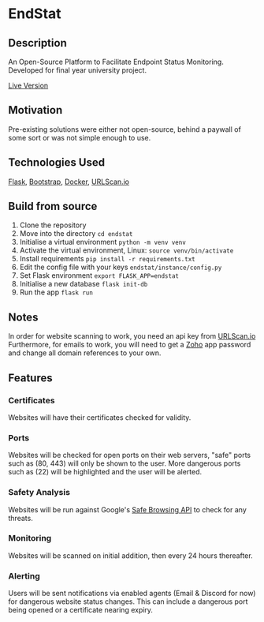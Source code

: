 # EndStat
## Description
An Open-Source Platform to Facilitate Endpoint Status Monitoring.
Developed for final year university project.

[Live Version](https://endstat.app.mickit.net)

## Motivation
Pre-existing solutions were either not open-source, behind a paywall of some sort or was not simple enough to use.

## Technologies Used
[Flask](https://flask.palletsprojects.com),
[Bootstrap](https://getbootstrap.com),
[Docker](https://www.docker.com),
[URLScan.io](https://urlscan.io/docs/api/)

## Build from source
1. Clone the repository
2. Move into the directory `cd endstat`
3. Initialise a virtual environment `python -m venv venv`
4. Activate the virtual environment, Linux: `source venv/bin/activate`
5. Install requirements `pip install -r requirements.txt`
6. Edit the config file with your keys `endstat/instance/config.py`
7. Set Flask environment `export FLASK_APP=endstat`
8. Initialise a new database `flask init-db`
9. Run the app `flask run`

## Notes
In order for website scanning to work, you need an api key from [URLScan.io](https://urlscan.io/docs/api)
Furthermore, for emails to work, you will need to get a [Zoho](https://www.zoho.com) app password and change all domain references to your own.

## Features
### Certificates
Websites will have their certificates checked for validity.

### Ports
Websites will be checked for open ports on their web servers, "safe" ports such as (80, 443) will only be shown to the user. More dangerous ports such as (22) will be highlighted and the user will be alerted.

### Safety Analysis
Websites will be run against Google's [Safe Browsing API](https://developers.google.com/safe-browsing) to check for any threats.

### Monitoring
Websites will be scanned on initial addition, then every 24 hours thereafter.

### Alerting
Users will be sent notifications via enabled agents (Email & Discord for now) for dangerous website status changes. This can include a dangerous port being opened or a certificate nearing expiry.
